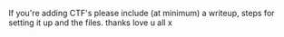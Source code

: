 If you're adding CTF's please include (at minimum) a writeup, steps for setting it up and the files. thanks love u all x
